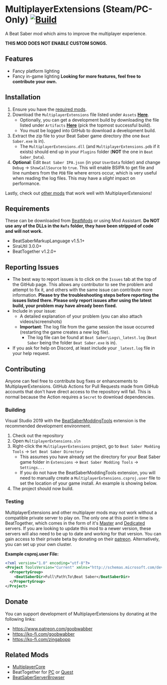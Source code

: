 # MultiplayerExtensions (Steam/PC-Only) [![Build](https://github.com/Goobwabber/MultiplayerExtensions/workflows/Build/badge.svg?event=push)](https://github.com/Goobwabber/MultiplayerExtensions/actions?query=workflow%3ABuild+branch%3Amaster)
A Beat Saber mod which aims to improve the multiplayer experience.

**THIS MOD DOES NOT ENABLE CUSTOM SONGS.** 

## Features
* Fancy platform lighting
* Fancy in-game lighting
**Looking for more features, feel free to contribute your own.**

## Installation
1. Ensure you have the [required mods](https://github.com/Goobwabber/MultiplayerExtensions#requirements).
2. Download the `MultiplayerExtensions` file listed under `Assets` **[Here](https://github.com/Goobwabber/MultiplayerExtensions/releases)**.
   * Optionally, you can get a development build by downloading the file listed under `Artifacts`  **[Here](https://github.com/Goobwabber/MultiplayerExtensions/actions?query=workflow%3ABuild+branch%3Amaster)** (pick the topmost successful build).
   * You must be logged into GitHub to download a development build.
3. Extract the zip file to your Beat Saber game directory (the one `Beat Saber.exe` is in).
   * The `MultiplayerExtensions.dll` (and `MultiplayerExtensions.pdb` if it exists) should end up in your `Plugins` folder (**NOT** the one in `Beat Saber_Data`).
4. **Optional**: Edit `Beat Saber IPA.json` (in your `UserData` folder) and change `Debug` -> `ShowCallSource` to `true`. This will enable BSIPA to get file and line numbers from the `PDB` file where errors occur, which is very useful when reading the log files. This may have a *slight* impact on performance.

Lastly, check out [other mods](https://github.com/Goobwabber/MultiplayerExtensions#related-mods) that work well with MultiplayerExtensions!

## Requirements
These can be downloaded from [BeatMods](https://beatmods.com/#/mods) or using Mod Assistant. **Do NOT use any of the DLLs in the `Refs` folder, they have been stripped of code and will not work.**
* BeatSaberMarkupLanguage v1.5.1+
* SiraUtil 3.0.0+
* BeatTogether v1.2.0+

## Reporting Issues
* The best way to report issues is to click on the `Issues` tab at the top of the GitHub page. This allows any contributor to see the problem and attempt to fix it, and others with the same issue can contribute more information. **Please try the troubleshooting steps before reporting the issues listed there. Please only report issues after using the latest build, your problem may have already been fixed.**
* Include in your issue:
  * A detailed explanation of your problem (you can also attach videos/screenshots)
  * **Important**: The log file from the game session the issue occurred (restarting the game creates a new log file).
    * The log file can be found at `Beat Saber\Logs\_latest.log` (`Beat Saber` being the folder `Beat Saber.exe` is in).
* If you ask for help on Discord, at least include your `_latest.log` file in your help request.

## Contributing
Anyone can feel free to contribute bug fixes or enhancements to MultiplayerExtensions. GitHub Actions for Pull Requests made from GitHub accounts that don't have direct access to the repository will fail. This is normal because the Action requires a `Secret` to download dependencies.
### Building
Visual Studio 2019 with the [BeatSaberModdingTools](https://github.com/Zingabopp/BeatSaberModdingTools) extension is the recommended development environment.
1. Check out the repository
2. Open `MultiplayerExtensions.sln`
3. Right-click the `MultiplayerExtensions` project, go to `Beat Saber Modding Tools` -> `Set Beat Saber Directory`
   * This assumes you have already set the directory for your Beat Saber game folder in `Extensions` -> `Beat Saber Modding Tools` -> `Settings...`
   * If you do not have the BeatSaberModdingTools extension, you will need to manually create a `MultiplayerExtensions.csproj.user` file to set the location of your game install. An example is showing below.
4. The project should now build.
### Testing
MultiplayerExtensions and other multiplayer mods may not work without a compatible private server to play on. The only one at this point in time is BeatTogether, which comes in the form of it's [Master](https://github.com/pythonology/BeatTogether.MasterServer) and [Dedicated](https://github.com/pythonology/BeatTogether.DedicatedServer) servers. If you are looking to update this mod to a newer version, these servers will also need to be up to date and working for that version. You can gain access to their private beta by donating on their [patreon](https://www.patreon.com/BeatTogether). Alternatively, you can set up your own cluster.

**Example csproj.user File:**
```xml
<?xml version="1.0" encoding="utf-8"?>
<Project ToolsVersion="Current" xmlns="http://schemas.microsoft.com/developer/msbuild/2003">
  <PropertyGroup>
    <BeatSaberDir>Full\Path\To\Beat Saber</BeatSaberDir>
  </PropertyGroup>
</Project>
```
## Donate
You can support development of MultiplayerExtensions by donating at the following links:
* https://www.patreon.com/goobwabber
* https://ko-fi.com/goobwabber
* https://ko-fi.com/zingabopp

## Related Mods
* [MultiplayerCore](https://github.com/Goobwabber/MultiplayerCore)
* BeatTogether for [PC](https://github.com/pythonology/BeatTogether) or [Quest](https://github.com/pythonology/BeatTogether.Quest)
* [BeatSaberServerBrowser](https://github.com/roydejong/BeatSaberServerBrowser)
